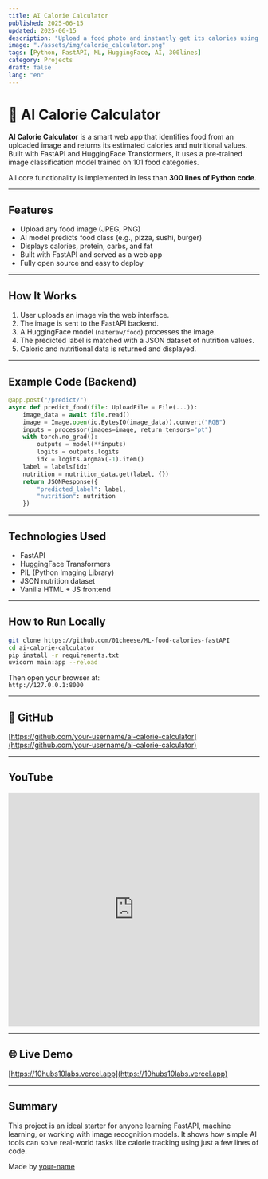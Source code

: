 ```yaml
---
title: AI Calorie Calculator
published: 2025-06-15
updated: 2025-06-15
description: "Upload a food photo and instantly get its calories using FastAPI and a HuggingFace image model — all under 300 lines of code."
image: "./assets/img/calorie_calculator.png"
tags: [Python, FastAPI, ML, HuggingFace, AI, 300lines]
category: Projects
draft: false
lang: "en"
---
```


# 🧠 AI Calorie Calculator

**AI Calorie Calculator** is a smart web app that identifies food from an uploaded image and returns its estimated calories and nutritional values. Built with FastAPI and HuggingFace Transformers, it uses a pre-trained image classification model trained on 101 food categories.

All core functionality is implemented in less than **300 lines of Python code**.

---

## Features

- Upload any food image (JPEG, PNG)
- AI model predicts food class (e.g., pizza, sushi, burger)
- Displays calories, protein, carbs, and fat
- Built with FastAPI and served as a web app
- Fully open source and easy to deploy

---

## How It Works

1. User uploads an image via the web interface.
2. The image is sent to the FastAPI backend.
3. A HuggingFace model (`nateraw/food`) processes the image.
4. The predicted label is matched with a JSON dataset of nutrition values.
5. Caloric and nutritional data is returned and displayed.

---

## Example Code (Backend)

```python
@app.post("/predict/")
async def predict_food(file: UploadFile = File(...)):
    image_data = await file.read()
    image = Image.open(io.BytesIO(image_data)).convert("RGB")
    inputs = processor(images=image, return_tensors="pt")
    with torch.no_grad():
        outputs = model(**inputs)
        logits = outputs.logits
        idx = logits.argmax(-1).item()
    label = labels[idx]
    nutrition = nutrition_data.get(label, {})
    return JSONResponse({
        "predicted_label": label,
        "nutrition": nutrition
    })
```

---

## Technologies Used

- FastAPI
- HuggingFace Transformers
- PIL (Python Imaging Library)
- JSON nutrition dataset
- Vanilla HTML + JS frontend

---

## How to Run Locally

```bash
git clone https://github.com/01cheese/ML-food-calories-fastAPI
cd ai-calorie-calculator
pip install -r requirements.txt
uvicorn main:app --reload
```

Then open your browser at:  
`http://127.0.0.1:8000`

---

## 🔗 GitHub

[https://github.com/your-username/ai-calorie-calculator](https://github.com/your-username/ai-calorie-calculator)

---

## YouTube

<iframe width="100%" height="468" src="https://www.youtube.com/embed/UR8eWHFC8s0?si=dm_MbHfku2-0SHCo" title="Lightning Generator" frameborder="0" allow="accelerometer; autoplay; clipboard-write; encrypted-media; gyroscope; picture-in-picture; web-share" referrerpolicy="strict-origin-when-cross-origin" allowfullscreen></iframe>

---

## 🌐 Live Demo

[https://10hubs10labs.vercel.app](https://10hubs10labs.vercel.app)

---

## Summary

This project is an ideal starter for anyone learning FastAPI, machine learning, or working with image recognition models. It shows how simple AI tools can solve real-world tasks like calorie tracking using just a few lines of code.

Made by [your-name](https://github.com/your-username)
